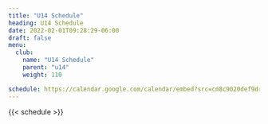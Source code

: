 ```yaml
---
title: "U14 Schedule"
heading: U14 Schedule
date: 2022-02-01T09:28:29-06:00
draft: false
menu:
  club: 
    name: "U14 Schedule"
    parent: "u14"
    weight: 110

schedule: https://calendar.google.com/calendar/embed?src=cm8c9020def9drisvqn8fqgmcepgrg6c%40import.calendar.google.com&ctz=America%2FChicago
---
```


{{< schedule >}}

<!-- {{< club/u14-schedule >}} -->
